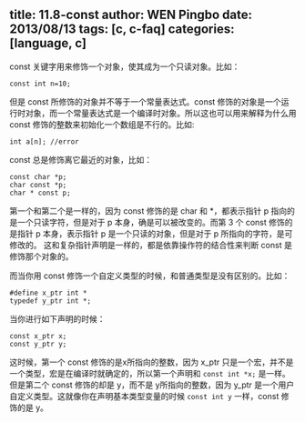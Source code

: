title: 11.8-const
author: WEN Pingbo <wengpingbo AT gmail.com>
date: 2013/08/13
tags: [c, c-faq]
categories: [language, c]
---

const 关键字用来修饰一个对象，使其成为一个只读对象。比如：

```
const int n=10;
```

但是 const 所修饰的对象并不等于一个常量表达式。const 修饰的对象是一个运行时对象，而一个常量表达式是一个编译时对象。所以这也可以用来解释为什么用 const 修饰的整数来初始化一个数组是不行的。比如:

```
int a[n]; //error
```

const 总是修饰离它最近的对象，比如：

```
const char *p;
char const *p;
char * const p;
```

第一个和第二个是一样的，因为 const 修饰的是 char 和 *，都表示指针 p 指向的是一个只读字符，但是对于 p 本身，确是可以被改变的。而第 3 个 const 修饰的是指针 p 本身，表示指针 p 是一个只读的对象，但是对于 p 所指向的字符，是可修改的。
这和复杂指针声明是一样的，都是依靠操作符的结合性来判断 const 是修饰那个对象的。

而当你用 const 修饰一个自定义类型的时候，和普通类型是没有区别的。比如：

```
#define x_ptr int *
typedef y_ptr int *;
```

当你进行如下声明的时候：

```
const x_ptr x;
const y_ptr y;
```

这时候，第一个 const 修饰的是x所指向的整数，因为 x_ptr 只是一个宏，并不是一个类型，宏是在编译时就确定的，所以第一个声明和 `const int *x;` 是一样。但是第二个 const 修饰的却是 y，而不是 y所指向的整数，因为 y_ptr 是一个用户自定义类型。这就像你在声明基本类型变量的时候 `const int y` 一样，const 修饰的是 y。
